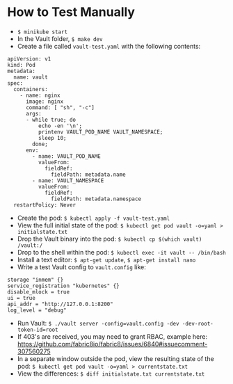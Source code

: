 # How to Test Manually

- `$ minikube start`
- In the Vault folder, `$ make dev`
- Create a file called `vault-test.yaml` with the following contents:

```
apiVersion: v1
kind: Pod
metadata:
  name: vault
spec:
  containers:
    - name: nginx
      image: nginx
      command: [ "sh", "-c"]
      args:
      - while true; do
          echo -en '\n';
          printenv VAULT_POD_NAME VAULT_NAMESPACE;
          sleep 10;
        done;
      env:
        - name: VAULT_POD_NAME
          valueFrom:
            fieldRef:
              fieldPath: metadata.name
        - name: VAULT_NAMESPACE
          valueFrom:
            fieldRef:
              fieldPath: metadata.namespace
  restartPolicy: Never
```

- Create the pod: `$ kubectl apply -f vault-test.yaml`
- View the full initial state of the pod: `$ kubectl get pod vault -o=yaml > initialstate.txt`
- Drop the Vault binary into the pod: `$ kubectl cp $(which vault) /vault:/`
- Drop to the shell within the pod: `$ kubectl exec -it vault -- /bin/bash`
- Install a text editor: `$ apt-get update`, `$ apt-get install nano`
- Write a test Vault config to `vault.config` like:

```
storage "inmem" {}
service_registration "kubernetes" {}
disable_mlock = true
ui = true
api_addr = "http://127.0.0.1:8200"
log_level = "debug"
```

- Run Vault: `$ ./vault server -config=vault.config -dev -dev-root-token-id=root`
- If 403's are received, you may need to grant RBAC, example here: https://github.com/fabric8io/fabric8/issues/6840#issuecomment-307560275
- In a separate window outside the pod, view the resulting state of the pod: `$ kubectl get pod vault -o=yaml > currentstate.txt`
- View the differences: `$ diff initialstate.txt currentstate.txt`